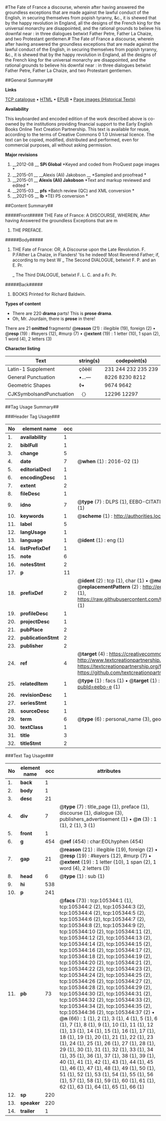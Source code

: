 #The Fate of France a discourse, wherein after having answered the groundless exceptions that are made against the lawful conduct of the English, in securing themselves from popish tyranny, &c., it is shewed that by the happy revolution in England, all the designs of the French king for the universal monarchy are disappointed, and the rational grounds to believe his downfal near : in three dialogues betwixt Father Petre, Father La Chaize, and two Protestant gentlemen.#
The Fate of France a discourse, wherein after having answered the groundless exceptions that are made against the lawful conduct of the English, in securing themselves from popish tyranny, &c., it is shewed that by the happy revolution in England, all the designs of the French king for the universal monarchy are disappointed, and the rational grounds to believe his downfal near : in three dialogues betwixt Father Petre, Father La Chaize, and two Protestant gentlemen.

##General Summary##

**Links**

[TCP catalogue](http://www.ota.ox.ac.uk/tcp/)  • 
[HTML](http://tei.it.ox.ac.uk/tcp/Texts-HTML/free/A40/A40979.html)  • 
[EPUB](http://tei.it.ox.ac.uk/tcp/Texts-EPUB/free/A40/A40979.epub) • 
[Page images (Historical Texts)](https://historicaltexts.jisc.ac.uk/eebo-16395742e)

**Availability**

This keyboarded and encoded edition of the work described above is co-owned by the
    institutions providing financial support to the Early English Books Online Text Creation
    Partnership. This text is available for reuse, according to the terms of  Creative Commons 0 1.0 Universal
    licence. The text can be copied, modified, distributed and performed, even for commercial
    purposes, all without asking permission.

**Major revisions**

1. __2012-08 __ __SPi Global__ *Keyed and coded from ProQuest page images *
1. __2015-01 __ __Alexis (Ali) Jakobson __ *Sampled and proofread *
1. __2015-01 __ __Alexis (Ali) Jakobson__ *Text and markup reviewed and edited *
1. __2015-03 __ __pfs__ *Batch review (QC) and XML conversion *
1. __2021-05 __ __lb__ *TEI P5 conversion *

##Content Summary##

#####Front#####
THE Fate of France: A DISCOURSE, WHEREIN, After having Answered the groundless Exceptions that are m
1. THE PREFACE.

#####Body#####

1. THE Fate of France: OR, A Discourse upon the Late Revolution.
F. P.FAther La Chaize, in Flanders! 'tis he indeed! Most Reverend Father; if, according to my best W
    _ The Second DIALOGUE, betwixt F. P. and an E. Pr.

    _ The Third DIALOGUE, betwixt F. L. C. and a Fr. Pr.

#####Back#####

1. BOOKS Printed for Richard Baldwin.

**Types of content**

  * There are 220 **drama** parts! This is **prose drama**.
  * Oh, Mr. Jourdain, there is **prose** in there!

There are 21 **omitted** fragments! 
 @__reason__ (21) : illegible (19), foreign (2)  •  @__resp__ (19) : #keyers (12), #murp (7)  •  @__extent__ (19) : 1 letter (10), 1 span (2), 1 word (4), 2 letters (3)

**Character listing**


|Text|string(s)|codepoint(s)|
|---|---|---|
|Latin-1 Supplement|çôèëï|231 244 232 235 239|
|General Punctuation|•…—|8226 8230 8212|
|Geometric Shapes|◊▪|9674 9642|
|CJKSymbolsandPunctuation|〈〉|12296 12297|

##Tag Usage Summary##

###Header Tag Usage###

|No|element name|occ|attributes|
|---|---|---|---|
|1.|__availability__|1||
|2.|__biblFull__|1||
|3.|__change__|5||
|4.|__date__|7| @__when__ (1) : 2016-02 (1)|
|5.|__editorialDecl__|1||
|6.|__encodingDesc__|1||
|7.|__extent__|2||
|8.|__fileDesc__|1||
|9.|__idno__|7| @__type__ (7) : DLPS (1), EEBO-CITATION (1), VID (1), EEBO-PROQUEST (1), STC (2), OCLC (1)|
|10.|__keywords__|1| @__scheme__ (1) : http://authorities.loc.gov/ (1)|
|11.|__label__|5||
|12.|__langUsage__|1||
|13.|__language__|1| @__ident__ (1) : eng (1)|
|14.|__listPrefixDef__|1||
|15.|__note__|6||
|16.|__notesStmt__|2||
|17.|__p__|11||
|18.|__prefixDef__|2| @__ident__ (2) : tcp (1), char (1)  •  @__matchPattern__ (2) : ([0-9\-]+):([0-9IVX]+) (1), (.+) (1)  •  @__replacementPattern__ (2) : http://eebo.chadwyck.com/downloadtiff?vid=$1&page=$2 (1), https://raw.githubusercontent.com/textcreationpartnership/Texts/master/tcpchars.xml#$1 (1)|
|19.|__profileDesc__|1||
|20.|__projectDesc__|1||
|21.|__pubPlace__|2||
|22.|__publicationStmt__|2||
|23.|__publisher__|2||
|24.|__ref__|4| @__target__ (4) : https://creativecommons.org/publicdomain/zero/1.0/ (1), http://www.textcreationpartnership.org/docs/. (1), https://textcreationpartnership.org/faq/#faq05 (1), https://github.com/textcreationpartnership (1)|
|25.|__relatedItem__|1| @__type__ (1) : facs (1)  •  @__target__ (1) : https://data.historicaltexts.jisc.ac.uk/view?pubId=eebo-e (1)|
|26.|__revisionDesc__|1||
|27.|__seriesStmt__|1||
|28.|__sourceDesc__|1||
|29.|__term__|6| @__type__ (6) : personal_name (3), geographic_name (3)|
|30.|__textClass__|1||
|31.|__title__|3||
|32.|__titleStmt__|2||


###Text Tag Usage###

|No|element name|occ|attributes|
|---|---|---|---|
|1.|__back__|1||
|2.|__body__|1||
|3.|__desc__|21||
|4.|__div__|7| @__type__ (7) : title_page (1), preface (1), discourse (1), dialogue (3), publishers_advertisement (1)  •  @__n__ (3) : 1 (1), 2 (1), 3 (1)|
|5.|__front__|1||
|6.|__g__|454| @__ref__ (454) : char:EOLhyphen (454)|
|7.|__gap__|21| @__reason__ (21) : illegible (19), foreign (2)  •  @__resp__ (19) : #keyers (12), #murp (7)  •  @__extent__ (19) : 1 letter (10), 1 span (2), 1 word (4), 2 letters (3)|
|8.|__head__|6| @__type__ (1) : sub (1)|
|9.|__hi__|538||
|10.|__p__|241||
|11.|__pb__|73| @__facs__ (73) : tcp:105344:1 (1), tcp:105344:2 (2), tcp:105344:3 (2), tcp:105344:4 (2), tcp:105344:5 (2), tcp:105344:6 (2), tcp:105344:7 (2), tcp:105344:8 (2), tcp:105344:9 (2), tcp:105344:10 (2), tcp:105344:11 (2), tcp:105344:12 (2), tcp:105344:13 (2), tcp:105344:14 (2), tcp:105344:15 (2), tcp:105344:16 (2), tcp:105344:17 (2), tcp:105344:18 (2), tcp:105344:19 (2), tcp:105344:20 (2), tcp:105344:21 (2), tcp:105344:22 (2), tcp:105344:23 (2), tcp:105344:24 (2), tcp:105344:25 (2), tcp:105344:26 (2), tcp:105344:27 (2), tcp:105344:28 (2), tcp:105344:29 (2), tcp:105344:30 (2), tcp:105344:31 (2), tcp:105344:32 (2), tcp:105344:33 (2), tcp:105344:34 (2), tcp:105344:35 (2), tcp:105344:36 (2), tcp:105344:37 (2)  •  @__n__ (66) : 1 (1), 2 (1), 3 (1), 4 (1), 5 (1), 6 (1), 7 (1), 8 (1), 9 (1), 10 (1), 11 (1), 12 (1), 13 (1), 14 (1), 15 (1), 16 (1), 17 (1), 18 (1), 19 (1), 20 (1), 21 (1), 22 (1), 23 (1), 24 (1), 25 (1), 26 (1), 27 (1), 28 (1), 29 (1), 30 (1), 31 (1), 32 (1), 33 (1), 34 (1), 35 (1), 36 (1), 37 (1), 38 (1), 39 (1), 40 (1), 41 (1), 42 (1), 43 (1), 44 (1), 45 (1), 46 (1), 47 (1), 48 (1), 49 (1), 50 (1), 51 (1), 52 (1), 53 (1), 54 (1), 55 (1), 56 (1), 57 (1), 58 (1), 59 (1), 60 (1), 61 (1), 62 (1), 63 (1), 64 (1), 65 (1), 66 (1)|
|12.|__sp__|220||
|13.|__speaker__|220||
|14.|__trailer__|1||
